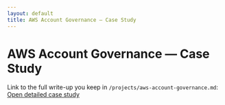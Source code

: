 ```yaml
---
layout: default
title: AWS Account Governance — Case Study
---
```

# AWS Account Governance — Case Study
Link to the full write-up you keep in `/projects/aws-account-governance.md`:
<a href="{{ '/projects/aws-account-governance.md' | relative_url }}">Open detailed case study</a>
